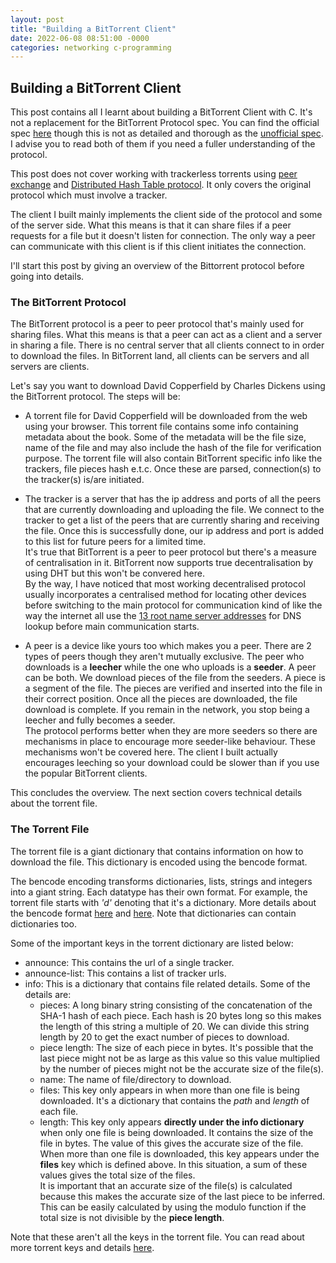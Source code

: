 ```yaml
---
layout: post
title: "Building a BitTorrent Client"
date: 2022-06-08 08:51:00 -0000
categories: networking c-programming
---
```


## Building a BitTorrent Client
This post contains all I learnt about building a BitTorrent Client with C. It's not a replacement for the BitTorrent Protocol spec. You can find the official spec [here](http://bittorrent.org/beps/bep_0003.html) though this is not as detailed and thorough as the [unofficial spec](http://wiki.theory.org/BitTorrentSpecification). I advise you to read both of them if you need a fuller understanding of the protocol. 

This post does not cover working with trackerless torrents using [peer exchange](https://www.bittorrent.org/beps/bep_0011.html) and [Distributed Hash Table protocol](https://www.bittorrent.org/beps/bep_0005.html). It only covers the original protocol which must involve a tracker. 

The client I built mainly implements the client side of the protocol and some of the server side. What this means is that it can share files if a peer requests for a file but it doesn't listen for connection. The only way a peer can communicate with this client is if this client initiates the connection.

I'll start this post by giving an overview of the Bittorrent protocol before going into details.

### The BitTorrent Protocol
The BitTorrent protocol is a peer to peer protocol that's mainly used for sharing files. What this means is that a peer can act as a client and a server in sharing a file. There is no central server that all clients connect to in order to download the files. In BitTorrent land, all clients can be servers and all servers are clients. 

Let's say you want to download David Copperfield by Charles Dickens using the BitTorrent protocol. The steps will be:

* A torrent file for David Copperfield will be downloaded from the web using your browser. This torrent file contains some info containing metadata about the book. Some of the metadata will be the file size, name of the file and may also include the hash of the file for verification purpose. The torrent file will also contain BitTorrent specific info like the trackers, file pieces hash e.t.c. Once these are parsed, connection(s) to the tracker(s) is/are initiated.

* The tracker is a server that has the ip address and ports of all the peers that are currently downloading and uploading the file. We connect to the tracker to get a list of the peers that are currently sharing and receiving the file. Once this is successfully done, our ip address and port is added to this list for future peers for a limited time.  
It's true that BitTorrent is a peer to peer protocol but there's a measure of centralisation in it. BitTorrent now supports true decentralisation by using DHT but this won't be convered here.  
By the way, I have noticed that most working decentralised protocol usually incorporates a centralised method for locating other devices before switching to the main protocol for communication kind of like the way the internet all use the [13 root name server addresses](https://en.wikipedia.org/wiki/Root_name_server) for DNS lookup before main communication starts.

* A peer is a device like yours too which makes you a peer. There are 2 types of peers though they aren't mutually exclusive. The peer who downloads is a **leecher** while the one who uploads is a **seeder**. A peer can be both. We download pieces of the file from the seeders. A piece is a segment of the file. The pieces are verified and inserted into the file in their correct position. Once all the pieces are downloaded, the file download is complete. If you remain in the network, you stop being a leecher and fully becomes a seeder.  
The protocol performs better when they are more seeders so there are mechanisms in place to encourage more seeder-like behaviour. These mechanisms won't be covered here. The client I built actually encourages leeching so your download could be slower than if you use the popular BitTorrent clients.

This concludes the overview. The next section covers technical details about the torrent file.

### The Torrent File
The torrent file is a giant dictionary that contains information on how to download the file. This dictionary is encoded using the bencode format.  

The bencode encoding transforms dictionaries, lists, strings and integers into a giant string. Each datatype has their own format. For example, the torrent file starts with _'d'_ denoting that it's a dictionary. More details about the bencode format [here](http://bittorrent.org/beps/bep_0003.html#bencoding) and [here](https://wiki.theory.org/index.php/BitTorrentSpecification#Bencoding). Note that dictionaries can contain dictionaries too.

Some of the important keys in the torrent dictionary are listed below:
* announce: This contains the url of a single tracker.
* announce-list: This contains a list of tracker urls.
* info: This is a dictionary that contains file related details. Some of the details are: 
    * pieces: A long binary string consisting of the concatenation of the SHA-1 hash of each piece. Each hash is 20 bytes long so this makes the length of this string a multiple of 20. We can divide this string length by 20 to get the exact number of pieces to download.
    * piece length: The size of each piece in bytes. It's possible that the last piece might not be as large as this value so this value multiplied by the number of pieces might not be the accurate size of the file(s).
    * name: The name of file/directory to download.
    * files: This key only appears in when more than one file is being downloaded. It's a dictionary that contains the _path_ and _length_ of each file.
    * length: This key only appears **directly under the info dictionary** when only one file is being downloaded. It contains the size of the file in bytes. The value of this gives the accurate size of the file. When more than one file is downloaded, this key appears under the **files** key which is defined above. In this situation, a sum of these values gives the total size of the files.  
    It is important that an accurate size of the file(s) is calculated because this makes the accurate size of the last piece to be inferred. This can be easily calculated by using the modulo function if the total size is not divisible by the **piece length**.

Note that these aren't all the keys in the torrent file. You can read about more torrent keys and details [here](https://wiki.theory.org/index.php/BitTorrentSpecification#Metainfo_File_Structure).